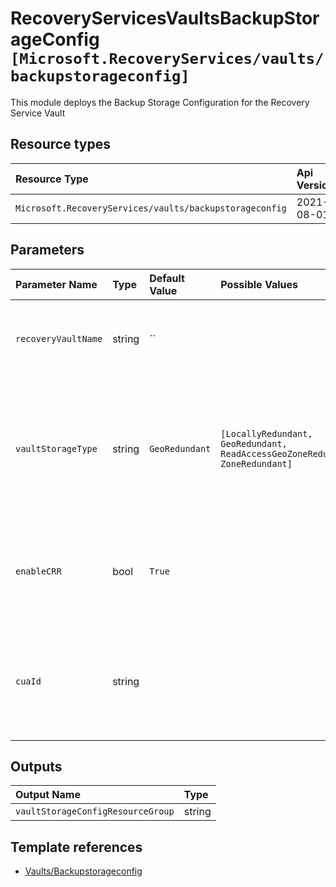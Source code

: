 # RecoveryServicesVaultsBackupStorageConfig `[Microsoft.RecoveryServices/vaults/backupstorageconfig]`

This module deploys the Backup Storage Configuration for the Recovery Service Vault
## Resource types

| Resource Type | Api Version |
| :-- | :-- |
| `Microsoft.RecoveryServices/vaults/backupstorageconfig` | 2021-08-01 |

## Parameters

| Parameter Name | Type | Default Value | Possible Values | Description |
| :-- | :-- | :-- | :-- | :-- |
| `recoveryVaultName` | string | `` |  | Required. Name of the Azure Recovery Service Vault |
| `vaultStorageType` | string | `GeoRedundant` | `[LocallyRedundant, GeoRedundant, ReadAccessGeoZoneRedundant, ZoneRedundant]` | Optional. Change Vault Storage Type (Works if vault has not registered any backup instance) |
| `enableCRR` | bool | `True` |  | Optional. Enable CRR (Works if vault has not registered any backup instance) |
| `cuaId` | string |  |  | Optional. Customer Usage Attribution id (GUID). This GUID must be previously registered |


## Outputs

| Output Name | Type |
| :-- | :-- |
| `vaultStorageConfigResourceGroup` | string |

## Template references

- [Vaults/Backupstorageconfig](https://docs.microsoft.com/en-us/azure/templates/Microsoft.RecoveryServices/2020-02-02/vaults/backupstorageconfig)
